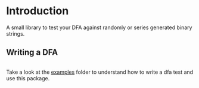 # Introduction

A small library to test your DFA against randomly or series generated binary strings.

## Writing a DFA

```js

```

Take a look at the [examples](./examples) folder to understand how to write a dfa test and use this package.
